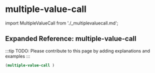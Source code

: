 # multiple-value-call

import MultipleValueCall from './_multiplevaluecall.md';

<MultipleValueCall />

## Expanded Reference: multiple-value-call

:::tip
TODO: Please contribute to this page by adding explanations and examples
:::

```lisp
(multiple-value-call )
```
